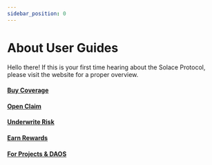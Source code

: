```yaml
---
sidebar_position: 0
---
```


# About User Guides

Hello there! If this is your first time hearing about the Solace Protocol, please visit the website for a proper overview.

#### [Buy Coverage](buy-cover)
#### [Open Claim](open-claim)
#### [Underwrite Risk](underwrite-risk)
#### [Earn Rewards](earn-rewards)
#### [For Projects & DAOS](projects-and-daos)